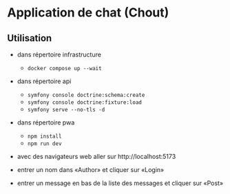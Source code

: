 # Application de chat (Chout)

## Utilisation
- dans répertoire infrastructure
  - `docker compose up --wait`

- dans répertoire api
  - `symfony console doctrine:schema:create`
  - `symfony console doctrine:fixture:load`
  - `symfony serve --no-tls -d`

- dans répertoire pwa
  - `npm install`
  - `npm run dev`

- avec des navigateurs web aller sur http://localhost:5173
- entrer un nom dans «Author» et cliquer sur «Login»
- entrer un message en bas de la liste des messages et cliquer sur «Post»
